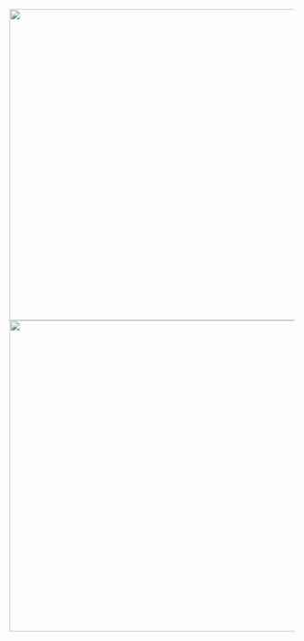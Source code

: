 <p align="center">
  <img width="550px" src="https://github-readme-stats.vercel.app/api?username=Leon-Supr&show_icons=true&theme=ayu-mirage&bg_color=00000000&hide_border=true" />
  <img width="550px" src="https://github-readme-stats.vercel.app/api/top-langs/?username=Leon-Supr&show_icons=true&theme=ayu-mirage&bg_color=00000000&hide_border=true" />
</p>
